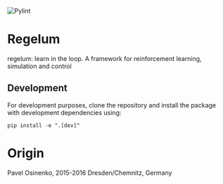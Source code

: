 ![Pylint](https://img.shields.io/badge/pylint-8.23%2F10-yellow)


# Regelum
regelum: learn in the loop. A framework for reinforcement learning, simulation and control

## Development

For development purposes, clone the repository and install the package with development dependencies using:
```
pip install -e ".[dev]"
```

# Origin

Pavel Osinenko, 2015-2016
Dresden/Chemnitz, Germany
